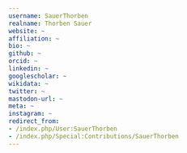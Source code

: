 ```yaml
---
username: SauerThorben
realname: Thorben Sauer
website: ~
affiliation: ~
bio: ~
github: ~
orcid: ~
linkedin: ~
googlescholar: ~
wikidata: ~
twitter: ~
mastodon-url: ~
meta: ~
instagram: ~
redirect_from:
- /index.php/User:SauerThorben
- /index.php/Special:Contributions/SauerThorben
---
```

